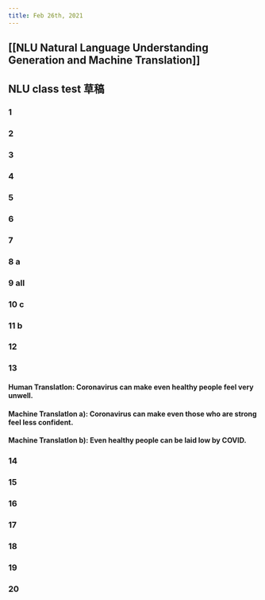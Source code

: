 ```yaml
---
title: Feb 26th, 2021
---
```


## [[NLU Natural Language Understanding Generation and Machine Translation]]
## NLU class test 草稿
### 1
### 2
### 3
### 4
### 5
### 6
### 7
### 8 a
### 9 all
### 10 c
### 11 b
### 12
### 13
#### Human Translatlon: Coronavirus can make even healthy people feel very unwell.
#### Machine Translatlon a): Coronavirus can make even those who are strong feel less confident.
#### Machine Translatlon b): Even healthy people can be laid low by COVID.
####
### 14
### 15
### 16
### 17
### 18
### 19
### 20
